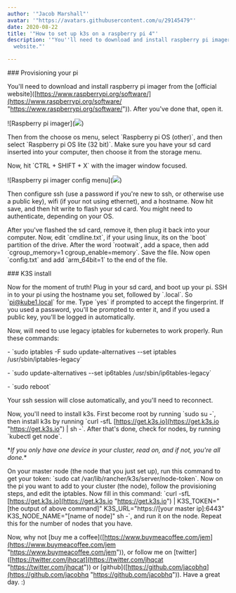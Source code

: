 ```yaml
---
author: '"Jacob Marshall"'
avatar: '"https://avatars.githubusercontent.com/u/29145479"'
date: 2020-08-22
title: '"How to set up k3s on a raspberry pi 4"'
description: '"You''ll need to download and install raspberry pi imager from the official
  website."'

---
```

\### Provisioning your pi

You'll need to download and install raspberry pi imager from the \[official website\]([https://www.raspberrypi.org/software/](https://www.raspberrypi.org/software/ "https://www.raspberrypi.org/software/")). After you've done that, open it.

!\[Raspberry pi imager\](![](https://dev-to-uploads.s3.amazonaws.com/uploads/articles/ya02ovut0aej9nsnl8cs.png))

Then from the choose os menu, select \`Raspberry pi OS (other)\`, and then select \`Raspberry pi OS lite (32 bit)\`. Make sure you have your sd card inserted into your computer, then choose it from the storage menu.

Now, hit \`CTRL + SHIFT + X\` with the imager window focused.

!\[Raspberry pi imager config menu\](![](https://dev-to-uploads.s3.amazonaws.com/uploads/articles/av0ox33s18xkjt1p05ej.png))

Then configure ssh (use a password if you're new to ssh, or otherwise use a public key), wifi (if your not using ethernet), and a hostname. Now hit save, and then hit write to flash your sd card. You might need to authenticate, depending on your OS.

After you've flashed the sd card, remove it, then plug it back into your computer. Now, edit \`cmdline.txt\`, if your using linux, its on the \`boot\` partition of the drive. After the word \`rootwait\`, add a space, then add \`cgroup_memory=1 cgroup_enable=memory\`. Save the file. Now open \`config.txt\` and add \`arm_64bit=1\` to the end of the file.

\### K3S install

Now for the moment of truth! Plug in your sd card, and boot up your pi. SSH in to your pi using the hostname you set, followed by \`.local\`. So \`pi@kube1.local\` for me. Type \`yes\` if prompted to accept the fingerprint. If you used a password, you'll be prompted to enter it, and if you used a public key, you'll be logged in automatically.

Now, will need to use legacy iptables for kubernetes to work properly. Run these commands:

\- \`sudo iptables -F sudo update-alternatives --set iptables /usr/sbin/iptables-legacy\`

\- \`sudo update-alternatives --set ip6tables /usr/sbin/ip6tables-legacy\`

\- \`sudo reboot\`

Your ssh session will close automatically, and you'll need to reconnect. 

Now, you'll need to install k3s. First become root by running \`sudo su -\`, then install k3s by running \`curl -sfL [https://get.k3s.io](https://get.k3s.io "https://get.k3s.io") | sh -\`. After that's done, check for nodes, by running \`kubectl get node\`.

\**If you only have one device in your cluster, read on, and if not, you're all done.**

On your master node (the node that you just set up), run this command to get your token: \`sudo cat /var/lib/rancher/k3s/server/node-token\`. Now on the pi you want to add to your cluster (the node), follow the provisioning steps, and edit the iptables. Now fill in this command: \`curl -sfL [https://get.k3s.io](https://get.k3s.io "https://get.k3s.io") | K3S_TOKEN="\[the output of above command\]" K3S_URL="https://\[your master ip\]:6443" K3S_NODE_NAME="\[name of node\]" sh -\`, and run it on the node. Repeat this for the number of nodes that you have.

Now, why not \[buy me a coffee\]([https://www.buymeacoffee.com/jem](https://www.buymeacoffee.com/jem "https://www.buymeacoffee.com/jem")), or follow me on \[twitter\]([https://twitter.com/jhqcat](https://twitter.com/jhqcat "https://twitter.com/jhqcat")) or \[github\]([https://github.com/jacobhq](https://github.com/jacobhq "https://github.com/jacobhq")). Have a great day. :)